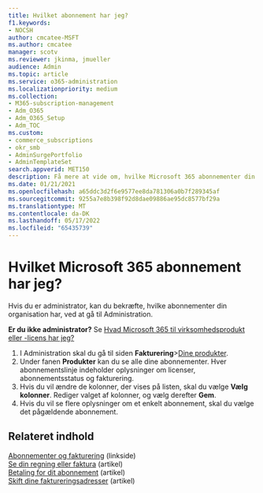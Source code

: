 ```yaml
---
title: Hvilket abonnement har jeg?
f1.keywords:
- NOCSH
author: cmcatee-MSFT
ms.author: cmcatee
manager: scotv
ms.reviewer: jkinma, jmueller
audience: Admin
ms.topic: article
ms.service: o365-administration
ms.localizationpriority: medium
ms.collection:
- M365-subscription-management
- Adm_O365
- Adm_O365_Setup
- Adm_TOC
ms.custom:
- commerce_subscriptions
- okr_smb
- AdminSurgePortfolio
- AdminTemplateSet
search.appverid: MET150
description: Få mere at vide om, hvilke Microsoft 365 abonnementer din organisation har, ved at gå til siden Dine produkter.
ms.date: 01/21/2021
ms.openlocfilehash: a65ddc3d2f6e9577ee8da781306a0b7f289345af
ms.sourcegitcommit: 9255a7e8b398f92d8dae09886ae95dc8577bf29a
ms.translationtype: MT
ms.contentlocale: da-DK
ms.lasthandoff: 05/17/2022
ms.locfileid: "65435739"
---
```

# <a name="which-microsoft-365-subscription-do-i-have"></a>Hvilket Microsoft 365 abonnement har jeg?

Hvis du er administrator, kan du bekræfte, hvilke abonnementer din organisation har, ved at gå til Administration.
  
**Er du ikke administrator?** Se [Hvad Microsoft 365 til virksomhedsprodukt eller -licens har jeg?](https://support.microsoft.com/office/f8ab5e25-bf3f-4a47-b264-174b1ee925fd)

1. I Administration skal du gå til siden **Fakturering**\><a href="https://go.microsoft.com/fwlink/p/?linkid=842054" target="_blank">Dine produkter</a>.
2. Under fanen **Produkter** kan du se alle dine abonnementer. Hver abonnementslinje indeholder oplysninger om licenser, abonnementsstatus og fakturering.
3. Hvis du vil ændre de kolonner, der vises på listen, skal du vælge **Vælg kolonner**. Rediger valget af kolonner, og vælg derefter **Gem**.
4. Hvis du vil se flere oplysninger om et enkelt abonnement, skal du vælge det pågældende abonnement.

## <a name="related-content"></a>Relateret indhold
  
[Abonnementer og fakturering](../../commerce/index.yml) (linkside)\
[Se din regning eller faktura](../../commerce/billing-and-payments/view-your-bill-or-invoice.md) (artikel)\
[Betaling for dit abonnement](../../commerce/billing-and-payments/pay-for-your-subscription.md) (artikel)\
[Skift dine faktureringsadresser](../../commerce/billing-and-payments/change-your-billing-addresses.md) (artikel)